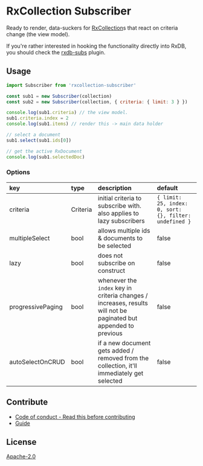 # RxCollection Subscriber

Ready to render, data-suckers for [RxCollection](https://rxdb.info/rx-collection.html)s that react on criteria change (the view model).

If you're rather interested in hooking the functionality directly into RxDB, you should check the [rxdb-subs]() plugin.

## Usage

```js
import Subscriber from 'rxcollection-subscriber'

const sub1 = new Subscriber(collection)
const sub2 = new Subscriber(collection, { criteria: { limit: 3 } })

console.log(sub1.criteria) // the view model.
sub1.criteria.index = 2
console.log(sub1.items) // render this -> main data holder

// select a document
sub1.select(sub1.ids[0])

// get the active RxDocument
console.log(sub1.selectedDoc)
```

### Options

| key | type | description | default |
|:------|:---- |:------------|:---------|
| criteria | Criteria | initial criteria to subscribe with. also applies to lazy subscribers | `{ limit: 25, index: 0, sort: {}, filter: undefined }`
| multipleSelect | bool | allows multiple ids & documents to be selected | false
| lazy | bool | does not subscribe on construct | false
| progressivePaging | bool | whenever the `index` key in criteria changes / increases, results will not be paginated but appended to previous | false
| autoSelectOnCRUD | bool | if a new document gets added / removed from the collection, it'll immediately get selected | false

## Contribute

- [Code of conduct - Read this before contributing](./CODE_OF_CONDUCT.md)
- [Guide](./CONTRIBUTE.md)

## License

[Apache-2.0](./LICENSE)
